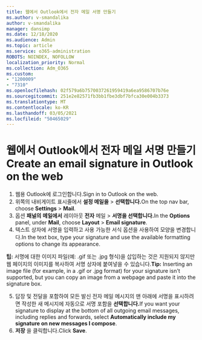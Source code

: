 ```yaml
---
title: 웹에서 Outlook에서 전자 메일 서명 만들기
ms.author: v-smandalika
author: v-smandalika
manager: dansimp
ms.date: 12/18/2020
ms.audience: Admin
ms.topic: article
ms.service: o365-administration
ROBOTS: NOINDEX, NOFOLLOW
localization_priority: Normal
ms.collection: Adm_O365
ms.custom:
- "1200009"
- "7310"
ms.openlocfilehash: 02f579a6b7570037261959419a6ea9586707b76e
ms.sourcegitcommit: 251e2e82571fb3bb1fbe3dbf7bfca30e004b3373
ms.translationtype: MT
ms.contentlocale: ko-KR
ms.lasthandoff: 03/05/2021
ms.locfileid: "50465029"
---
```

# <a name="create-an-email-signature-in-outlook-on-the-web"></a><span data-ttu-id="2112b-102">웹에서 Outlook에서 전자 메일 서명 만들기</span><span class="sxs-lookup"><span data-stu-id="2112b-102">Create an email signature in Outlook on the web</span></span>

1. <span data-ttu-id="2112b-103">웹용 Outlook에 로그인합니다.</span><span class="sxs-lookup"><span data-stu-id="2112b-103">Sign in to Outlook on the web.</span></span>
2. <span data-ttu-id="2112b-104">위쪽의 내비게이트 표시줄에서 **설정 메일을**  >  **선택합니다.**</span><span class="sxs-lookup"><span data-stu-id="2112b-104">On the top nav bar, choose **Settings** > **Mail**.</span></span>
3. <span data-ttu-id="2112b-105">옵션 **패널의** **메일에서** 레이아웃 **전자** 메일  >  **서명을 선택합니다.**</span><span class="sxs-lookup"><span data-stu-id="2112b-105">In the **Options** panel, under **Mail**, choose **Layout** > **Email signature**.</span></span>
4. <span data-ttu-id="2112b-106">텍스트 상자에 서명을 입력하고 사용 가능한 서식 옵션을 사용하여 모양을 변경합니다.</span><span class="sxs-lookup"><span data-stu-id="2112b-106">In the text box, type your signature and use the available formatting options to change its appearance.</span></span>

<span data-ttu-id="2112b-107">**팁:** 서명에 대한 이미지 파일(예: .gif 또는 .jpg 형식)을 삽입하는 것은 지원되지 않지만 웹 페이지의 이미지를 복사하여 서명 상자에 붙여넣을 수 있습니다.</span><span class="sxs-lookup"><span data-stu-id="2112b-107">**Tip:** Inserting an image file (for example, in a .gif or .jpg format) for your signature isn't supported, but you can copy an image from a webpage and paste it into the signature box.</span></span>

5. <span data-ttu-id="2112b-108">답장 및 전달을 포함하여 모든 발신 전자 메일 메시지의 맨 아래에 서명을 표시하려면 작성한 새 메시지에 자동으로 서명 포함을 **선택합니다.**</span><span class="sxs-lookup"><span data-stu-id="2112b-108">If you want your signature to display at the bottom of all outgoing email messages, including replies and forwards, select **Automatically include my signature on new messages I compose**.</span></span>
6. <span data-ttu-id="2112b-109">**저장** 을 클릭합니다.</span><span class="sxs-lookup"><span data-stu-id="2112b-109">Click **Save**.</span></span>
